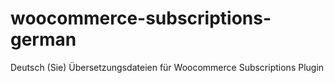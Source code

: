 # woocommerce-subscriptions-german
Deutsch (Sie) Übersetzungsdateien für Woocommerce Subscriptions Plugin
